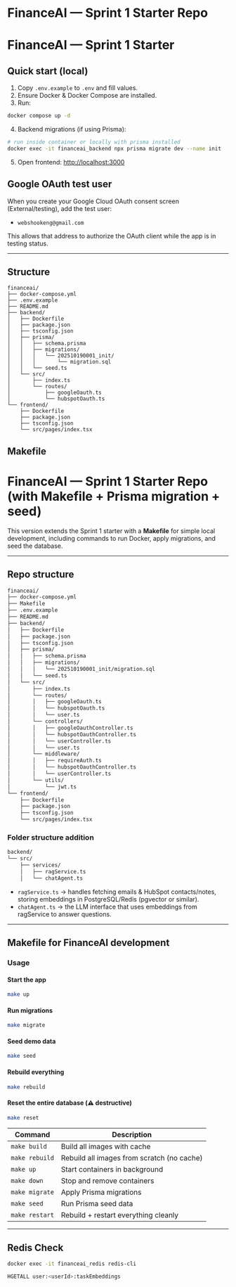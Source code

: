 # FinanceAI — Sprint 1 Starter Repo


# FinanceAI — Sprint 1 Starter

## Quick start (local)

1. Copy `.env.example` to `.env` and fill values.
2. Ensure Docker & Docker Compose are installed.
3. Run:

```bash
docker compose up -d
```

4. Backend migrations (if using Prisma):

```bash
# run inside container or locally with prisma installed
docker exec -it financeai_backend npx prisma migrate dev --name init
```

5. Open frontend: [http://localhost:3000](http://localhost:3000)

## Google OAuth test user

When you create your Google Cloud OAuth consent screen (External/testing), add the test user:

* `webshookeng@gmail.com`

This allows that address to authorize the OAuth client while the app is in testing status.

---

## Structure


```
financeai/
├── docker-compose.yml
├── .env.example
├── README.md
├── backend/
│   ├── Dockerfile
│   ├── package.json
│   ├── tsconfig.json
│   ├── prisma/
│   │   ├── schema.prisma
│   │   ├── migrations/
│   │   │   └── 202510190001_init/
│   │   │       └── migration.sql
│   │   └── seed.ts
│   └── src/
│       ├── index.ts
│       └── routes/
│           ├── googleOauth.ts
│           └── hubspotOauth.ts
└── frontend/
    ├── Dockerfile
    ├── package.json
    ├── tsconfig.json
    └── src/pages/index.tsx
```

## Makefile

# FinanceAI — Sprint 1 Starter Repo (with Makefile + Prisma migration + seed)

This version extends the Sprint 1 starter with a **Makefile** for simple local development, including commands to run Docker, apply migrations, and seed the database.

---

## Repo structure

```sh
financeai/
├── docker-compose.yml
├── Makefile
├── .env.example
├── README.md
├── backend/
│   ├── Dockerfile
│   ├── package.json
│   ├── tsconfig.json
│   ├── prisma/
│   │   ├── schema.prisma
│   │   ├── migrations/
│   │   │   └── 202510190001_init/migration.sql
│   │   └── seed.ts
│   └── src/
│       ├── index.ts
│       └── routes/
│       │   ├── googleOauth.ts
│       │   └── hubspotOauth.ts
│       │   └── user.ts
│       └── controllers/
│       │   ├── googleOauthController.ts
│       │   └── hubspotOauthController.ts
│       │   └── userController.ts
│       │   └── user.ts
│       └── middleware/
│       │   ├── requireAuth.ts
│       │   └── hubspotOauthController.ts
│       │   └── userController.ts
│       └── utils/
│           └── jwt.ts
└── frontend/
    ├── Dockerfile
    ├── package.json
    ├── tsconfig.json
    └── src/pages/index.tsx
```

### Folder structure addition

```sh
backend/
└── src/
    ├── services/
    │   ├── ragService.ts
    │   └── chatAgent.ts
```

- `ragService.ts` → handles fetching emails & HubSpot contacts/notes, storing embeddings in PostgreSQL/Redis (pgvector or similar).
- `chatAgent.ts` → the LLM interface that uses embeddings from ragService to answer questions.

---

 
## Makefile for FinanceAI development
 

### Usage

#### Start the app

```bash
make up
```

#### Run migrations

```bash
make migrate
```

#### Seed demo data

```bash
make seed
```

#### Rebuild everything

```bash
make rebuild
```

#### Reset the entire database (⚠️ destructive)

```bash
make reset
```

| Command        | Description                                |
| -------------- | ------------------------------------------ |
| `make build`   | Build all images with cache                |
| `make rebuild` | Rebuild all images from scratch (no cache) |
| `make up`      | Start containers in background             |
| `make down`    | Stop and remove containers                 |
| `make migrate` | Apply Prisma migrations                    |
| `make seed`    | Run Prisma seed data                       |
| `make restart` | Rebuild + restart everything cleanly       |


---


## Redis Check

```sh
docker exec -it financeai_redis redis-cli
```

```sh
HGETALL user:<userId>:taskEmbeddings
```